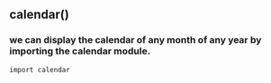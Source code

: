 ## calendar()

### we can display the calendar of any month of any year by importing the calendar module.

```
import calendar
```
